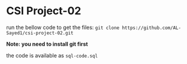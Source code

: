 # CSI Project-02

run the bellow code to get the files:
``` git clone https://github.com/AL-Sayed1/csi-project-02.git ```

**Note: you need to install git first**

the code is available as ```sql-code.sql```
